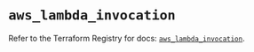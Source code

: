 # `aws_lambda_invocation`

Refer to the Terraform Registry for docs: [`aws_lambda_invocation`](https://registry.terraform.io/providers/hashicorp/aws/6.2.0/docs/resources/lambda_invocation).
